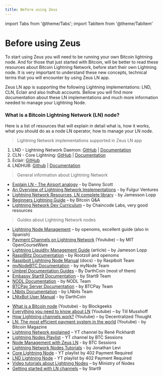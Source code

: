 ```yaml
---
title: Before using Zeus
---
```


import Tabs from '@theme/Tabs';
import TabItem from '@theme/TabItem'

# Before using Zeus

To start using Zeus you will need to be running your own Bitcoin lightning node. And for those that just started with Bitcoin, will be better to read these resources about Bitcoin Lightning Network, before start their own Lightning node. It is very important to understand these new concepts, technical terms that you will encounter by using Zeus LN app.

Zeus LN app is supporting the following Lightning implementations: LND, CLN, Eclair and also lndhub accounts. Bellow you will find more documentation about these LN implementations and much more information needed to manage your Lightning Node.

### What is a Bitcoin Lightning Network (LN) node?
Here is a list of resources that will explain in detail what is, how it works, what you should do as a node LN operator, how to manage your LN node.

<Tabs>

<TabItem value="LN implementations">

> Lightning Network implementations supported in Zeus LN app
  
1. LND - Lightning Network Daemon: [GitHub](https://github.com/lightningnetwork/lnd/) | [Documentation](https://docs.lightning.engineering/)
2. CLN - Core Lightning: [GitHub](https://github.com/ElementsProject/lightning) | [Documentation](https://lightning.readthedocs.io/index.html)
3. Eclair: [GitHub](https://github.com/ACINQ/eclair)
4. LNDHUB: [Github](https://github.com/BlueWallet/LndHub) | [Documentation](https://bluewallet.io/lndhub/)

</TabItem>
<TabItem value="LN explained">

> General information about Lightning Network

- [Explain LN - The Airport analogy](https://twitter.com/CoinCornerDanny/status/1584628950588076032) - by Danny Scott
- [An Overview of Lightning Network Implementations](https://medium.com/@fulgur.ventures/an-overview-of-lightning-network-implementations-d670255a6cfa) - by Fulgur Ventures
- [Lightning Network Resources, LN complete library](https://lightning.how/) - by Jamesson Lopp
- [Beginners Lightning Guide](https://bitcoiner.guide/lightning/) – by Bitcoin Q&A
- [Lightning Network Dev Curriculum](https://github.com/chaincodelabs/lightning-curriculum/) – by Chaincode Labs, very good resources

</TabItem>
<TabItem value="LN Guides">

> Guides about Lightning Network nodes

- [Lightning Node Management](https://www.lightningnode.info/) – by openoms, excellent guide (also in Spanish)
- [Payment Channels on Lightning Network](https://youtu.be/Hzv9WuqIzA0) (Youtube) – by MIT OpenCourseWare
- [Lightning Liquidity Management Guide](https://blog.lopp.net/lightning-network-liquidity-management-guide/) (article) – by Jameson Lopp
- [RaspiBlitz Documentation](https://github.com/rootzoll/raspiblitz) - by Rootzoll and openoms
- [Raspibolt Lightning Node Manual](https://raspibolt.org/guide/lightning/) (docs) - by Raspibolt Team
- [myNodeBTC Documentation](https://mynodebtc.github.io/intro/introduction.html) - by myNode Team
- [Umbrel Documentation Guides](https://community.getumbrel.com/c/guides/) - By DarthCoin (most of them)
- [Embassy Start9 Documentation](https://start9.com/latest/user-manual/) - by Start9 Team
- [NODL Documentation](https://docs.nodl.it/) - by NODL Team
- [BTCPay Server Documentation](https://docs.btcpayserver.org/) - by BTCPay Team
- [LNbits Documentation](https://github.com/cryptoteun/awesome-lnbits) - by LNbits Team
- [LNtxBot User Manual](https://darthcoin.substack.com/p/lntxbot-users-guide) - by DarthCoin

</TabItem>
<TabItem value="LN Videos">

- [What is a Bitcoin node](https://youtu.be/sVeolsQ3cvU) (Youtube) - by Blockgeeks
- [Everything you need to know about LN](https://youtu.be/bW7hvvjum9o) (Youtube) – by Till Musshoff
- [How Lightning channels work?](https://youtu.be/pOZaLbUUZUs) (Youtube) – by Decentralized Thought
- [LN: The most efficient payment system in the world](https://youtu.be/z9n8WRfMw8M) (Youtube) - by Bitcoin Magazine
- [Lightning Network explained](https://www.youtube.com/user/renepickhardt/videos) – YT channel by René Pickhardt
- [Lightning Nodes Playlist](https://www.youtube.com/watch?v=KItleddMYFU&list=PLxdf8G0kzsUX0sLhQxqCe4S-QziE5tbQG) - YT channel by BTC Sessions
- [Node Management with Zeus LN](https://www.youtube.com/watch?v=hmmehTnV3ys&list=PLxdf8G0kzsUWcgEJLH9AHTN3KQzoN2HTs&index=9) - by BTC Sessions
- [Lightning Network Nodes Tutorials](https://www.youtube.com/watch?v=Lojku8Tstyg&list=PLHcLDToI_2upRgjG-jgNHcHKCmFBy1Xl5) - by Jonathan Levi
- [Core Lightning Node](https://www.youtube.com/watch?v=fvB1SmY-y98&list=PLmoQ11MXEmaionX9w3-jDcixPbprBrAif) - YT playlist by 402 Payment Required
- [LND Lightning Node](https://www.youtube.com/watch?v=q0siLF9zmWo&list=PLmoQ11MXEmajsUw95Fq6fHzXnVmoMPIeV) - YT playlist by 402 Payment Required
- [Video tutorials about Lightning Nodes](https://www.youtube.com/c/MinistryofNodes/videos) – by Ministry of Nodes
- [Getting started with LN channels](https://www.youtube.com/watch?v=KhU_sTiaN8w) – by Start9

</TabItem>
</Tabs>
